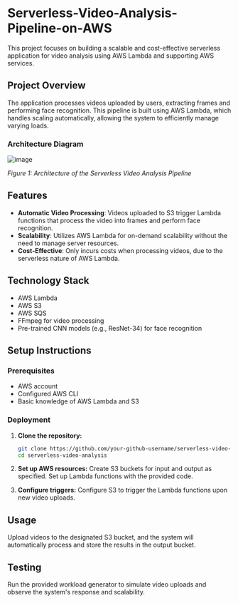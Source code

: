 # Serverless-Video-Analysis-Pipeline-on-AWS

This project focuses on building a scalable and cost-effective serverless application for video analysis using AWS Lambda and supporting AWS services.

## Project Overview

The application processes videos uploaded by users, extracting frames and performing face recognition. This pipeline is built using AWS Lambda, which handles scaling automatically, allowing the system to efficiently manage varying loads.

### Architecture Diagram

![image](https://github.com/krishna-k31/Serverless-Video-Analysis-Pipeline-on-AWS/assets/67104329/1d356448-6443-4418-ae98-8cc9a374c24f)


*Figure 1: Architecture of the Serverless Video Analysis Pipeline*

## Features

- **Automatic Video Processing**: Videos uploaded to S3 trigger Lambda functions that process the video into frames and perform face recognition.
- **Scalability**: Utilizes AWS Lambda for on-demand scalability without the need to manage server resources.
- **Cost-Effective**: Only incurs costs when processing videos, due to the serverless nature of AWS Lambda.

## Technology Stack

- AWS Lambda
- AWS S3
- AWS SQS
- FFmpeg for video processing
- Pre-trained CNN models (e.g., ResNet-34) for face recognition

## Setup Instructions

### Prerequisites

- AWS account
- Configured AWS CLI
- Basic knowledge of AWS Lambda and S3

### Deployment

1. **Clone the repository:**
   ```bash
   git clone https://github.com/your-github-username/serverless-video-analysis.git
   cd serverless-video-analysis

2. **Set up AWS resources:**
Create S3 buckets for input and output as specified.
Set up Lambda functions with the provided code.

3. **Configure triggers:**
Configure S3 to trigger the Lambda functions upon new video uploads.

## Usage
Upload videos to the designated S3 bucket, and the system will automatically process and store the results in the output bucket.

## Testing
Run the provided workload generator to simulate video uploads and observe the system's response and scalability.
